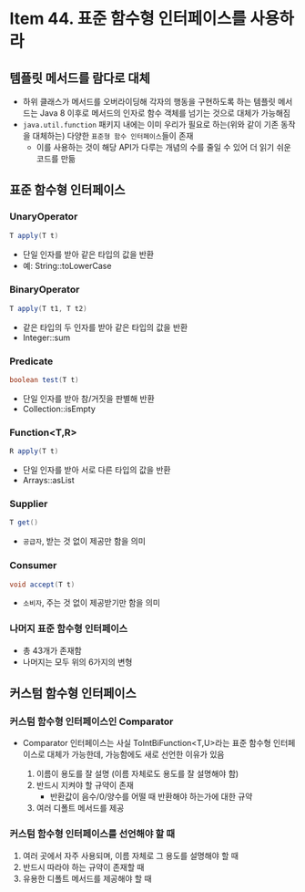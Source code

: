# Item 44. 표준 함수형 인터페이스를 사용하라

## 템플릿 메서드를 람다로 대체

- 하위 클래스가 메서드를 오버라이딩해 각자의 행동을 구현하도록 하는 템플릿 메서드는 Java 8 이후로 메서드의 인자로 함수 객체를 넘기는 것으로 대체가 가능해짐
- `java.util.function` 패키지 내에는 이미 우리가 필요로 하는(위와 같이 기존 동작을 대체하는) 다양한 `표준형 함수 인터페이스`들이 존재
    - 이를 사용하는 것이 해당 API가 다루는 개념의 수를 줄일 수 있어 더 읽기 쉬운 코드를 만듦

## 표준 함수형 인터페이스

### UnaryOperator<T>

```java
T apply(T t)
```

- 단일 인자를 받아 같은 타입의 값을 반환
- 예: String::toLowerCase

### BinaryOperator<T>

```java
T apply(T t1, T t2)
```

- 같은 타입의 두 인자를 받아 같은 타입의 값을 반환
- Integer::sum

### Predicate<T>

```java
boolean test(T t)
```

- 단일 인자를 받아 참/거짓을 판별해 반환
- Collection::isEmpty

### Function<T,R>

```java
R apply(T t)
```

- 단일 인자를 받아 서로 다른 타입의 값을 반환
- Arrays::asList

### Supplier<T>

```java
T get()
```

- `공급자`, 받는 것 없이 제공만 함을 의미

### Consumer<T>

```java
void accept(T t)
```

- `소비자`, 주는 것 없이 제공받기만 함을 의미

### 나머지 표준 함수형 인터페이스

- 총 43개가 존재함
- 나머지는 모두 위의 6가지의 변형

## 커스텀 함수형 인터페이스

### 커스텀 함수형 인터페이스인 Comparator<T>

- Comparator<T> 인터페이스는 사실 ToIntBiFunction<T,U>라는 표준 함수형 인터페이스로 대체가 가능한데, 가능함에도 새로 선언한 이유가 있음
    1. 이름이 용도를 잘 설명 (이름 자체로도 용도를 잘 설명해야 함)
    2. 반드시 지켜야 할 규약이 존재
        - 반환값이 음수/0/양수를 어떨 때 반환해야 하는가에 대한 규약
    3. 여러 디폴트 메서드를 제공

### 커스텀 함수형 인터페이스를 선언해야 할 때

1. 여러 곳에서 자주 사용되며, 이름 자체로 그 용도를 설명해야 할 때
2. 반드시 따라야 하는 규약이 존재할 때
3. 유용한 디폴트 메서드를 제공해야 할 때

